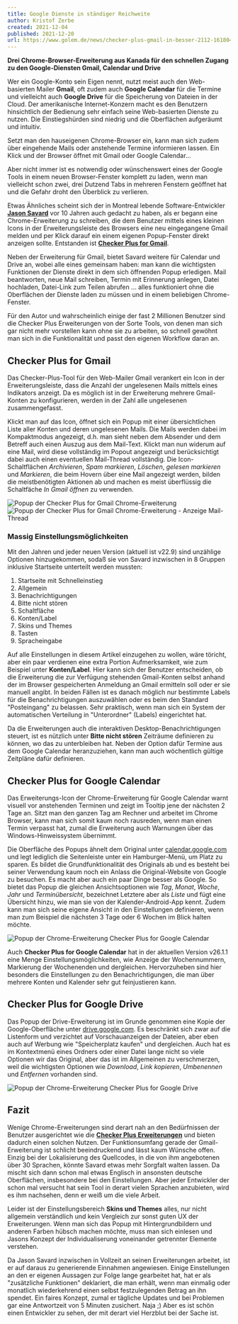 ```yaml
---
title: Google Dienste in ständiger Reichweite 
author: Kristof Zerbe
created: 2021-12-04
published: 2021-12-20
url: https://www.golem.de/news/checker-plus-gmail-in-besser-2112-161804.html
---
```


**Drei Chrome-Browser-Erweiterung aus Kanada für den schnellen Zugang zu den Google-Diensten Gmail, Calendar und Drive**

Wer ein Google-Konto sein Eigen nennt, nutzt meist auch den Web-basierten Mailer **Gmail**, oft zudem auch **Google Calendar** für die Termine und vielleicht auch **Google Drive** für die Speicherung von Dateien in der Cloud. Der amerikanische Internet-Konzern macht es den Benutzern hinsichtlich der Bedienung sehr einfach seine Web-basierten Dienste zu nutzen. Die Einstiegshürden sind niedrig und die Oberflächen aufgeräumt und intuitiv. 

Setzt man den hauseigenen Chrome-Browser ein, kann man sich zudem über eingehende Mails oder anstehende Termine informieren lassen. Ein Klick und der Browser öffnet mit Gmail oder Google Calendar...

Aber nicht immer ist es notwendig oder wünschenswert eines der Google Tools in einem neuen Browser-Fenster komplett zu laden, wenn man vielleicht schon zwei, drei Dutzend Tabs in mehreren Fenstern geöffnet hat und die Gefahr droht den Überblick zu verlieren. 

Etwas Ähnliches scheint sich der in Montreal lebende Software-Entwickler **[Jason Savard](https://jasonsavard.com/)** vor 10 Jahren auch gedacht zu haben, als er begann eine Chrome-Erweiterung zu schreiben, die dem Benutzer mittels eines kleinen Icons in der Erweiterungsleiste des Browsers eine neu eingegangene Gmail melden und per Klick darauf ein einem eigenen Popup-Fenster direkt anzeigen sollte. Entstanden ist **[Checker Plus for Gmail](https://jasonsavard.com/Checker-Plus-for-Gmail)**.

Neben der Erweiterung für Gmail, bietet Savard weitere für Calendar und Drive an, wobei alle eines gemeinsam haben: man kann die wichtigsten Funktionen der Dienste direkt in dem sich öffnenden Popup erledigen. Mail beantworten, neue Mail schreiben, Termin mit Erinnerung anlegen, Datei hochladen, Datei-Link zum Teilen abrufen ... alles funktioniert ohne die Oberflächen der Dienste laden zu müssen und in einem beliebigen Chrome-Fenster.

Für den Autor und wahrscheinlich einige der fast 2 Millionen Benutzer sind die Checker Plus Erweiterungen von der Sorte Tools, von denen man sich gar nicht mehr vorstellen kann ohne sie zu arbeiten, so schnell gewöhnt man sich in die Funktionalität und passt den eigenen Workflow daran an.

## Checker Plus for Gmail

Das Checker-Plus-Tool für den Web-Mailer Gmail verankert ein Icon in der Erweiterungsleiste, dass die Anzahl der ungelesenen Mails mittels eines Indikators anzeigt. Da es möglich ist in der Erweiterung mehrere Gmail-Konten zu konfigurieren, werden in der Zahl alle ungelesenen zusammengefasst.

Klickt man auf das Icon, öffnet sich ein Popup mit einer übersichtlichen Liste aller Konten und deren ungelesenen Mails. Die Mails werden dabei im Kompaktmodus angezeigt, d.h. man sieht neben dem Absender und dem Betreff auch einen Auszug aus dem Mail-Text. Klickt man nun widerum auf eine Mail, wird diese vollständig im Popout angezeigt und berücksichtigt dabei auch einen eventuellen Mail-Thread vollständig. Die Icon-Schaltflächen *Archivieren*, *Spam markieren*, *Löschen*, *gelesen markieren* und *Markieren*, die beim Hovern über eine Mail angezeigt werden, bilden die meistbenötigten Aktionen ab und machen es meist überflüssig die Schaltfäche *In Gmail öffnen* zu verwenden.

![Popup der Checker Plus for Gmail Chrome-Erweiterung](checker-plus-for-gmail-1.png)
![Popup der Checker Plus for Gmail Chrome-Erweiterung - Anzeige Mail-Thread](checker-plus-for-gmail-2.png)

### Massig Einstellungsmöglichkeiten

Mit den Jahren und jeder neuen Version (aktuell ist v22.9) sind unzählige Optionen hinzugekommen, sodaß sie von Savard inzwischen in 8 Gruppen inklusive Startseite unterteilt werden mussten:

1. Startseite mit Schnelleinstieg
2. Allgemein
3. Benachrichtigungen
4. Bitte nicht stören
5. Schaltfläche
6. Konten/Label
7. Skins und Themes
8. Tasten
9. Spracheingabe

Auf alle Einstellungen in diesem Artikel einzugehen zu wollen, wäre töricht, aber ein paar verdienen eine extra Portion Aufmerksamkeit, wie zum Beispiel unter **Konten/Label**. Hier kann sich der Benutzer entscheiden, ob die Erweiterung die zur Verfügung stehenden Gmail-Konten selbst anhand der im Browser gespeicherten Anmeldung an Gmail ermitteln soll oder er sie manuell angibt. In beiden Fällen ist es danach möglich nur bestimmte Labels für die Benachrichtigungen auszuwählen oder es beim den Standard "Posteingang" zu belassen. Sehr praktisch, wenn man sich ein System der automatischen Verteilung in "Unterordner" (Labels) eingerichtet hat.

Da die Erweiterungen auch die interaktiven Desktop-Benachrichtigungen steuert, ist es nützlich unter **Bitte nicht stören** Zeiträume definieren zu können, wo das zu unterbleiben hat. Neben der Option dafür Termine aus dem Google Calendar heranzuziehen, kann man auch wöchentlich gültige Zeitpläne dafür definieren.

## Checker Plus for Google Calendar

Das Erweiterungs-Icon der Chrome-Erweiterung für Google Calendar warnt visuell vor anstehenden Terminen und zeigt im Tooltip jene der nächsten 2 Tage an. Sitzt man den ganzen Tag am Rechner und arbeitet im Chrome Browser, kann man sich somit kaum noch rausreden, wenn man einen Termin verpasst hat, zumal die Erweiterung auch Warnungen über das Windows-Hinweissystem übernimmt.

Die Oberfläche des Popups ähnelt dem Original unter [calendar.google.com](https://calendar.google.com/) und legt lediglich die Seitenleiste unter ein Hamburger-Menü, um Platz zu sparen. Es bildet die Grundfunktionalität des Originals ab und es besteht bei seiner Verwendung kaum noch ein Anlass die Original-Website von Google zu besuchen. Es macht aber auch ein paar Dinge besser als Google. So bietet das Popup die gleichen Ansichtsoptionen wie *Tag*, *Monat*, *Woche*, *Jahr* und *Terminübersicht*, bezeichnet Letztere aber als *Liste* und fügt eine Übersicht hinzu, wie man sie von der Kalender-Android-App kennt. Zudem kann man sich seine eigene Ansicht in den Einstellungen definieren, wenn man zum Beispiel die nächsten 3 Tage oder 6 Wochen im Blick halten möchte.

![Popup der Chrome-Erweiterung Checker Plus for Google Calendar](checker-plus-for-calendar.png)

Auch **Checker Plus for Google Calendar** hat in der aktuellen Version v26.1.1  eine Menge Einstellungsmöglichkeiten, wie Anzeige der Wochennummern, Markierung der Wochenenden und dergleichen. Hervorzuheben sind hier besonders die Einstellungen zu den Benachrichtigungen, die man über mehrere Konten und Kalender sehr gut feinjustieren kann.

## Checker Plus for Google Drive

Das Popup der Drive-Erweiterung ist im Grunde genommen eine Kopie der Google-Oberfläche unter [drive.google.com](https://drive.google.com). Es beschränkt sich zwar auf die Listenform und verzichtet auf Vorschauanzeigen der Dateien, aber eben auch auf Werbung wie "Speicherplatz kaufen" und dergleichen. Auch hat es im Kontextmenü eines Ordners oder einer Datei lange nicht so viele Optionen wir das Original, aber das ist im Allgemeinen zu verschmerzen, weil die wichtigsten Optionen wie *Download*, *Link kopieren*, *Umbenennen* und *Entfernen* vorhanden sind.

![Popup der Chrome-Erweiterung Checker Plus for Google Drive](checker-plus-for-drive.png)

## Fazit

Wenige Chrome-Erweiterungen sind derart nah an den Bedürfnissen der Benutzer ausgerichtet wie die **[Checker Plus Erweiterungen](https://jasonsavard.com/)** und bieten dadurch einen solchen Nutzen. Der Funktionsumfang gerade der Gmail-Erweiterung ist schlicht beeindruckend und lässt kaum Wünsche offen. Einzig bei der Lokalisierung des Quellcodes, in die von ihm angebotenen über 30 Sprachen, könnte Savard etwas mehr Sorgfalt walten lassen. Da mischt sich dann schon mal etwas Englisch in ansonsten deutsche Oberflächen, insbesondere bei den Einstellungen. Aber jeder Entwickler der schon mal versucht hat sein Tool in derart vielen Sprachen anzubieten, wird es ihm nachsehen, denn er weiß um die viele Arbeit.

Leider ist der Einstellungsbereich **Skins und Themes** alles, nur nicht allgemein verständlich und kein Vergleich zur sonst guten UX der Erweiterungen. Wenn man sich das Popup mit Hintergrundbildern und anderen Farben hübsch machen möchte, muss man sich einlesen und Jasons Konzept der Individualiserung voneinander getrennter Elemente verstehen.

Da Jason Savard inzwischen in Vollzeit an seinen Erweiterungen arbeitet, ist er auf daraus zu generierende Einnahmen angewiesen. Einige Einstellungen an den er eigenen Aussagen zur Folge lange gearbeitet hat, hat er als "zusätzliche Funktionen" deklariert, die man erhält, wenn man einmalig oder monatlich wiederkehrend einen selbst festzulegenden Betrag an ihn spendet. Ein faires Konzept, zumal er tägliche Updates und bei Problemen gar eine Antwortzeit von 5 Minuten zusichert. Naja ;) Aber es ist schön einen Entwickler zu sehen, der mit derart viel Herzblut bei der Sache ist.
